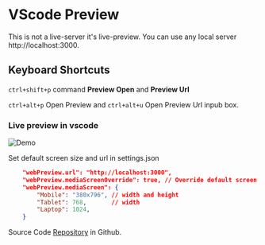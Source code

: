 # VScode Preview

This is not a live-server it's live-preview. You can use any local server http://localhost:3000.


## Keyboard Shortcuts

`ctrl+shift+p` command **Preview Open** and **Preview Url**

`ctrl+alt+p` Open Preview and `ctrl+alt+u` Open Preview Url inpub box.


### Live preview in vscode

![Demo](https://raw.githubusercontent.com/jabed-dev/vscode-preview/main/demo.gif)


Set default screen size and url in settings.json
```json
    "webPreview.url": "http://localhost:3000",
	"webPreview.mediaScreenOverride": true, // Override default screen object
    "webPreview.mediaScreen": {
        "Mobile": "380x796", // width and height
        "Tablet": 768,       // width
        "Laptop": 1024, 
    }
```


Source Code [Repository](https://github.com/jabed-dev/vscode-preview) in Github.